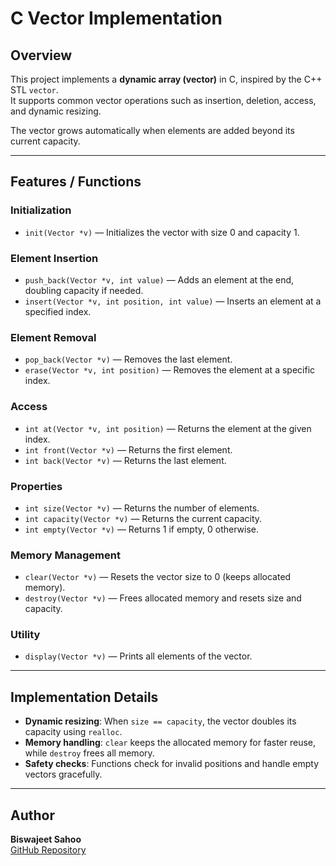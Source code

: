 # C Vector Implementation

## Overview

This project implements a **dynamic array (vector)** in C, inspired by the C++ STL `vector`.  
It supports common vector operations such as insertion, deletion, access, and dynamic resizing.

The vector grows automatically when elements are added beyond its current capacity.

---

## Features / Functions

### Initialization

- `init(Vector *v)` — Initializes the vector with size 0 and capacity 1.

### Element Insertion

- `push_back(Vector *v, int value)` — Adds an element at the end, doubling capacity if needed.
- `insert(Vector *v, int position, int value)` — Inserts an element at a specified index.

### Element Removal

- `pop_back(Vector *v)` — Removes the last element.
- `erase(Vector *v, int position)` — Removes the element at a specific index.

### Access

- `int at(Vector *v, int position)` — Returns the element at the given index.
- `int front(Vector *v)` — Returns the first element.
- `int back(Vector *v)` — Returns the last element.

### Properties

- `int size(Vector *v)` — Returns the number of elements.
- `int capacity(Vector *v)` — Returns the current capacity.
- `int empty(Vector *v)` — Returns 1 if empty, 0 otherwise.

### Memory Management

- `clear(Vector *v)` — Resets the vector size to 0 (keeps allocated memory).
- `destroy(Vector *v)` — Frees allocated memory and resets size and capacity.

### Utility

- `display(Vector *v)` — Prints all elements of the vector.

---

## Implementation Details

- **Dynamic resizing**: When `size == capacity`, the vector doubles its capacity using `realloc`.
- **Memory handling**: `clear` keeps the allocated memory for faster reuse, while `destroy` frees all memory.
- **Safety checks**: Functions check for invalid positions and handle empty vectors gracefully.

---

## Author

**Biswajeet Sahoo**  
[GitHub Repository](https://github.com/bixuuu4u/C-VECTOR-SEP-2025.git)
